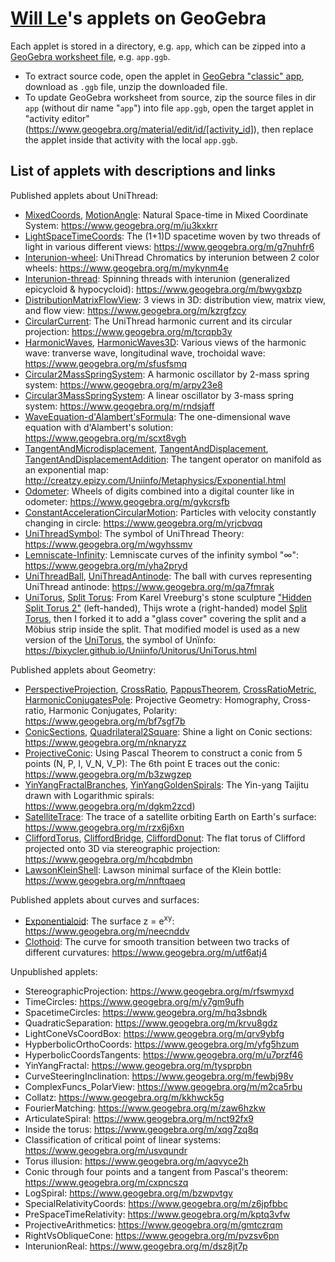 # <a href="https://www.geogebra.org/u/lexuandinhct">Will Le</a>'s applets on GeoGebra

Each applet is stored in a directory, e.g. `app`, which can be zipped into a <a href="https://wiki.geogebra.org/en/Reference:File_Format">GeoGebra worksheet file</a>, e.g. `app.ggb`. 
- To extract source code, open the applet in <a href="https://www.geogebra.org/classic/">GeoGebra "classic" app</a>, download as `.ggb` file, unzip the downloaded file.
- To update GeoGebra worksheet from source, zip the source files in dir  `app` (without dir name "`app`") into file `app.ggb`, open the target applet in "activity editor" (https://www.geogebra.org/material/edit/id/[activity_id]), then replace the applet inside that activity with the local `app.ggb`.


## List of applets with descriptions and links

Published applets about UniThread:

- [MixedCoords](MixedCoords/), [MotionAngle](MotionAngle/): Natural Space-time in Mixed Coordinate System: https://www.geogebra.org/m/ju3kxkrr
- [LightSpaceTimeCoords](LightSpaceTimeCoords/): The (1+1)D spacetime woven by two threads of light in various different views: https://www.geogebra.org/m/g7nuhfr6
- [Interunion-wheel](Interunion-wheel/): UniThread Chromatics by interunion between 2 color wheels: https://www.geogebra.org/m/mykynm4e
- [Interunion-thread](Interunion-thread/): Spinning threads with interunion (generalized epicycloid & hypocycloid): https://www.geogebra.org/m/bwygxbzp
- [DistributionMatrixFlowView](DistributionMatrixFlowView/): 3 views in 3D: distribution view, matrix view, and flow view: https://www.geogebra.org/m/kzrgfzcy
- [CircularCurrent](CircularCurrent/): The UniThread harmonic current and its circular projection: https://www.geogebra.org/m/tcrqpb3y
- [HarmonicWaves](HarmonicWaves/), [HarmonicWaves3D](HarmonicWaves3D/): Various views of the harmonic wave: tranverse wave, longitudinal wave, trochoidal wave: https://www.geogebra.org/m/sfusfsmq
- [Circular2MassSpringSystem](Circular2MassSpringSystem/): A harmonic oscillator by 2-mass spring system: https://www.geogebra.org/m/arpy23e8
- [Circular3MassSpringSystem](Circular3MassSpringSystem/): A linear oscillator by 3-mass spring system: https://www.geogebra.org/m/rndsjaff
- [WaveEquation-d'Alambert'sFormula](WaveEquation-d'Alambert'sFormula/): The one-dimensional wave equation with d'Alambert's solution: https://www.geogebra.org/m/scxt8vgh
- [TangentAndMicrodisplacement](TangentAndMicrodisplacement/), [TangentAndDisplacement](TangentAndDisplacement/), [TangentAndDisplacementAddition](TangentAndDisplacementAddition/): The tangent operator on manifold as an exponential map: http://creatzy.epizy.com/Uniinfo/Metaphysics/Exponential.html
- [Odometer](Odometer/): Wheels of digits combined into a digital counter like in odometer: https://www.geogebra.org/m/gykcrsfb
- [ConstantAccelerationCircularMotion](ConstantAccelerationCircularMotion/): Particles with velocity constantly changing in circle: https://www.geogebra.org/m/yrjcbvqq
- [UniThreadSymbol](UniThreadSymbol/): The symbol of UniThread Theory: https://www.geogebra.org/m/wgyhssmv
- [Lemniscate-Infinity](Lemniscate-Infinity/): Lemniscate curves of the infinity symbol "∞": https://www.geogebra.org/m/yha2pryd
- [UniThreadBall](UniThreadBall/), [UniThreadAntinode](UniThreadAntinode/): The ball with curves representing UniThread antinode: https://www.geogebra.org/m/qa7fmrak
- [UniTorus](UniTorus/), [Split Torus](Split%20Torus/): From Karel Vreeburg's stone sculpture ["Hidden Split Torus 2"](https://www.karelvreeburg.com/kunstwerk/13285086_Hidden+Split+Torus+2.html) (left-handed), Thijs wrote a (right-handed) model [Split Torus](https://www.geogebra.org/m/n8MCvefK), then I forked it to add a "glass cover" covering the split and a Möbius strip inside the split. That modified model is used as a new version of the [UniTorus](https://www.geogebra.org/m/kgqctbes), the symbol of Unïnfo: https://bixycler.github.io/Uniinfo/Unitorus/UniTorus.html

Published applets about Geometry:

- [PerspectiveProjection](PerspectiveProjection/), [CrossRatio](CrossRatio/), [PappusTheorem](PappusTheorem/), [CrossRatioMetric](CrossRatioMetric/), [HarmonicConjugatesPole](HarmonicConjugatesPole/): Projective Geometry: Homography, Cross-ratio, Harmonic Conjugates, Polarity: https://www.geogebra.org/m/bf7sgf7b
- [ConicSections](ConicSections/), [Quadrilateral2Square](Quadrilateral2Square/): Shine a light on Conic sections: https://www.geogebra.org/m/nknaryzz
- [ProjectiveConic](ProjectiveConic/): Using Pascal Theorem to construct a conic from 5 points (N, P, I, V_N, V_P): The 6th point E traces out the conic: https://www.geogebra.org/m/b3zwgzep
- [YinYangFractalBranches](YinYangFractalBranches/), [YinYangGoldenSpirals](YinYangGoldenSpirals/): The Yin-yang Taijitu drawn with Logarithmic spirals: https://www.geogebra.org/m/dgkm2zcd)
- [SatelliteTrace](SatelliteTrace/): The trace of a satellite orbiting Earth on Earth's surface: https://www.geogebra.org/m/rzx6j6xn
- [CliffordTorus](CliffordTorus/), [CliffordBridge](CliffordBridge/), [CliffordDonut](CliffordDonut/): The flat torus of Clifford projected onto 3D via stereographic projection: https://www.geogebra.org/m/hcqbdmbn
- [LawsonKleinShell](LawsonKleinShell/): Lawson minimal surface of the Klein bottle: https://www.geogebra.org/m/nnftqaeq

Published applets about curves and surfaces:

- [Exponentialoid](Exponentialoid/): The surface z = e<sup>xy</sup>: https://www.geogebra.org/m/neecnddv
- [Clothoid](Clothoid/): The curve for smooth transition between two tracks of different curvatures: https://www.geogebra.org/m/utf6atj4

Unpublished applets:

- StereographicProjection: https://www.geogebra.org/m/rfswmyxd
- TimeCircles: https://www.geogebra.org/m/y7gm9ufh
- SpacetimeCircles: https://www.geogebra.org/m/hq3sbndk
- QuadraticSeparation: https://www.geogebra.org/m/krvu8gdz
- LightConeVsCoordBox: https://www.geogebra.org/m/qrv9ybfg
- HypberbolicOrthoCoords: https://www.geogebra.org/m/yfg5hzum
- HyperbolicCoordsTangents: https://www.geogebra.org/m/u7przf46
- YinYangFractal: https://www.geogebra.org/m/tysprpbn
- CurveSteeringInclination: https://www.geogebra.org/m/fewbj98v
- ComplexFuncs_PolarView: https://www.geogebra.org/m/m2ca5rbu
- Collatz: https://www.geogebra.org/m/kkhwck5g
- FourierMatching: https://www.geogebra.org/m/zaw6hzkw
- ArticulateSpiral: https://www.geogebra.org/m/nct92fx9
- Inside the torus: https://www.geogebra.org/m/xqg7zq8q
- Classification of critical point of linear systems: https://www.geogebra.org/m/usvqundr
- Torus illusion: https://www.geogebra.org/m/aqvyce2h
- Conic through four points and a tangent from Pascal's theorem: https://www.geogebra.org/m/cxpncszq
- LogSpiral: https://www.geogebra.org/m/bzwpvtgy
- SpecialRelativityCoords: https://www.geogebra.org/m/z6jpfbbc
- PreSpaceTimeRelativity: https://www.geogebra.org/m/kptq3vfw
- ProjectiveArithmetics: https://www.geogebra.org/m/gmtczrqm
- RightVsObliqueCone: https://www.geogebra.org/m/pvzsv6pn
- InterunionReal: https://www.geogebra.org/m/dsz8jt7p